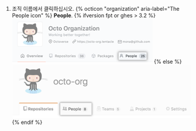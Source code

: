1. 조직 이름에서 클릭하십시오.
{% octicon "organization" aria-label="The People icon" %} **People**.
  {% ifversion fpt or ghes > 3.2 %}
  ![The People tab](/assets/images/help/organizations/organization-people-tab-with-overview-tab.png)
  {% else %}
  ![The People tab](/assets/images/help/organizations/organization-people-tab.png)
  {% endif %}
